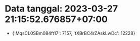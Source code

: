 # Data tanggal: 2023-03-27 21:15:52.676857+07:00

* {'MqsCL0SBm084ft17': 7157, 'tXBrBC4rZAskLwDc': 12228}

